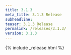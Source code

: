 ```yaml
---
title: 3.1.3
meta_title: 3.1.3 Release
subheadline: 
teaser: 3.1.3 Release
permalink: /releases/3.1.3/
version: 3.1.3
---
```


{% include _release.html %}
